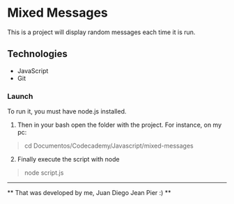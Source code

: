 # Mixed Messages
This is a project will display random messages each time it is run.
## Technologies
* JavaScript
* Git
### Launch
To run it, you must have node.js installed.
1. Then in your bash open the folder with the project.
For instance, on my pc:
> cd Documentos/Codecademy/Javascript/mixed-messages
2. Finally execute the script with node
> node script.js

----------------------------------------------------------------

** That was developed by me, Juan Diego Jean Pier :) **
